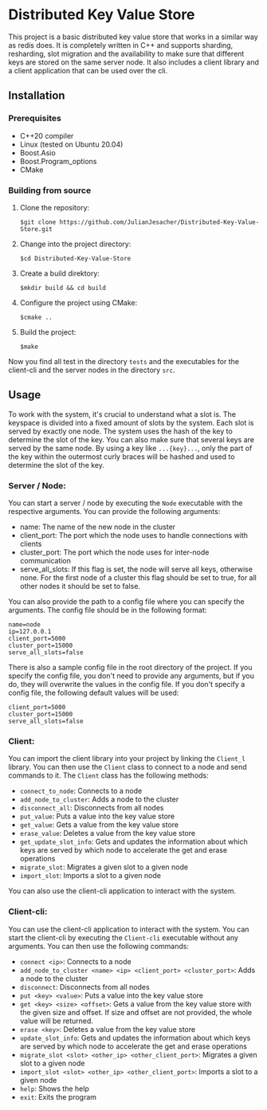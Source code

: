 # Distributed Key Value Store

This project is a basic distributed key value store that works in a similar way as redis does. It is completely written in C++ and supports sharding, resharding, slot migration and the availability to make sure that different keys are stored on the same server node. It also includes a client library and a client application that can be used over the cli.

## Installation

### Prerequisites

- C++20 compiler
- Linux (tested on Ubuntu 20.04)
- Boost.Asio
- Boost.Program_options
- CMake

### Building from source

1. Clone the repository:

    `$git clone https://github.com/JulianJesacher/Distributed-Key-Value-Store.git`

2. Change into the project directory:

    `$cd Distributed-Key-Value-Store`

3. Create a build direktory:

    `$mkdir build && cd build`

4. Configure the project using CMake:

    `$cmake ..`

5. Build the project:

    `$make`

Now you find all test in the directory `tests` and the executables for the client-cli and the server nodes in the directory `src`.


## Usage

To work with the system, it's crucial to understand what a slot is. The keyspace is divided into a fixed amount of slots by the system. Each slot is served by exactly one node. The system uses the hash of the key to determine the slot of the key. You can also make sure that several keys are served by the same node. By using a key like `...{key}...`, only the part of the key within the outermost curly braces will be hashed and used to determine the slot of the key.

### Server / Node:

You can start a server / node by executing the `Node` executable with the respective arguments. You can provide the following arguments:

- name: The name of the new node in the cluster
- client_port: The port which the node uses to handle connections with clients
- cluster_port: The port which the node uses for inter-node communication
- serve_all_slots: If this flag is set, the node will serve all keys, otherwise none. For the first node of a cluster this flag should be set to true, for all other nodes it should be set to false.

You can also provide the path to a config file where you can specify the arguments. The config file should be in the following format:

```
name=node
ip=127.0.0.1
client_port=5000
cluster_port=15000
serve_all_slots=false
```

There is also a sample config file in the root directory of the project. If you specify the config file, you don't need to provide any arguments, but if you do, they will overwrite the values in the config file. If you don't specify a config file, the following default values will be used:

```
client_port=5000
cluster_port=15000
serve_all_slots=false
```

### Client:

You can import the client library into your project by linking the `Client_l` library. You can then use the `Client` class to connect to a node and send commands to it. The `Client` class has the following methods:

- `connect_to_node`: Connects to a node
- `add_node_to_cluster`: Adds a node to the cluster
- `disconnect_all`: Disconnects from all nodes
- `put_value`: Puts a value into the key value store
- `get_value`: Gets a value from the key value store
- `erase_value`: Deletes a value from the key value store
- `get_update_slot_info`: Gets and updates the information about which keys are served by which node to accelerate the get and erase operations
- `migrate_slot`: Migrates a given slot to a given node
- `import_slot`: Imports a slot to a given node

You can also use the client-cli application to interact with the system.

### Client-cli:

You can use the client-cli application to interact with the system. You can start the client-cli by executing the `Client-cli` executable without any arguments. You can then use the following commands:

- `connect <ip>`: Connects to a node
- `add_node_to_cluster <name> <ip> <client_port> <cluster_port>`: Adds a node to the cluster
- `disconnect`: Disconnects from all nodes
- `put <key> <value>`: Puts a value into the key value store
- `get <key> <size> <offset>`: Gets a value from the key value store with the given size and offset. If size and offset are not provided, the whole value will be returned.
- `erase <key>`: Deletes a value from the key value store
- `update_slot_info`: Gets and updates the information about which keys are served by which node to accelerate the get and erase operations
- `migrate_slot <slot> <other_ip> <other_client_port>`: Migrates a given slot to a given node
- `import_slot <slot> <other_ip> <other_client_port>`: Imports a slot to a given node
- `help`: Shows the help
- `exit`: Exits the program

